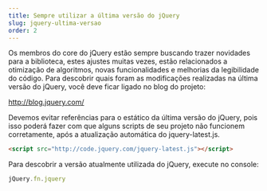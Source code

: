 ```yaml
---
title: Sempre utilizar a última versão do jQuery
slug: jquery-ultima-versao
order: 2
---
```


Os membros do core do jQuery estão sempre buscando trazer novidades para a biblioteca, estes ajustes muitas vezes, estão relacionados a otimização de algoritmos, novas funcionalidades e melhorias da legibilidade do código. Para descobrir quais foram as modificações realizadas na última versão do jQuery, você deve ficar ligado no blog do projeto:

http://blog.jquery.com/

Devemos evitar referências para o estático da última versão do jQuery, pois isso poderá fazer com que alguns scripts de seu projeto não funcionem corretamente, após a atualização automática do jquery-latest.js.

```html
<script src="http://code.jquery.com/jquery-latest.js"></script>
```

Para descobrir a versão atualmente utilizada do jQuery, execute no console:
```js
jQuery.fn.jquery
```